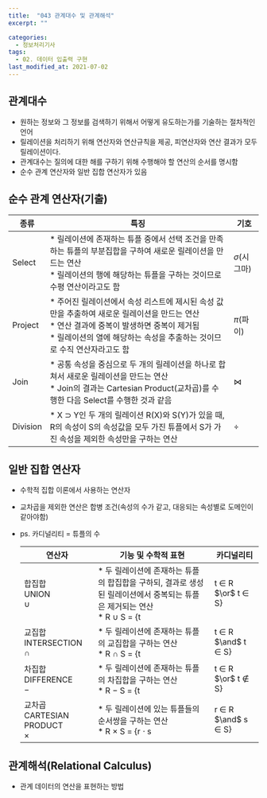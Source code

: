 ```yaml
---
title:  "043 관계대수 및 관계해석"
excerpt: ""

categories:
  - 정보처리기사
tags:
  - 02. 데이터 입출력 구현
last_modified_at: 2021-07-02
---
```








## 관계대수

+ 원하는 정보와 그 정보를 검색하기 위해서 어떻게 유도하는가를 기술하는 절차적인 언어
+ 릴레이션을 처리하기 위해 연산자와 연산규칙을 제공, 피연산자와 연산 결과가 모두 릴레이션이다.
+ 관계대수는 질의에 대한 해를 구하기 위해 수행해야 할 연산의 순서를 명시함
+ 순수 관계 연산자와 일반 집합 연산자가 있음





## 순수 관계 연산자(기출)

| 종류     | 특징                                                         | 기호             |
| -------- | ------------------------------------------------------------ | ---------------- |
| Select   | * 릴레이션에 존재하는 튜플 중에서 선택 조건을 만족하는 튜플의 부분집합을 구하여 새로운 릴레이션을 만드는 연산<br>* 릴레이션의 행에 해당하는 튜플을 구하는 것이므로 수평 연산이라고도 함 | $\sigma$(시그마) |
| Project  | * 주어진 릴레이션에서 속성 리스트에 제시된 속성 값만을 추출하여 새로운 릴레이션을 만드는 연산<br>* 연산 결과에 중복이 발생하면 중복이 제거됨<br>* 릴레이션의 열에 해당하는 속성을 추출하는 것이므로 수직 연산자라고도 함 | $\pi$(파이)      |
| Join     | * 공통 속성을 중심으로 두 개의 릴레이션을 하나로 합쳐서 새로운 릴레이션을 만드는 연산<br>* Join의 결과는 Cartesian Product(교차곱)를 수행한 다음 Select를 수행한 것과 같음 | $\Join$          |
| Division | * X $\supset$ Y인 두 개의 릴레이션 R(X)와 S(Y)가 있을 때, R의 속성이 S의 속성값을 모두 가진 튜플에서 S가 가진 속성을 제외한 속성만을 구하는 연산 | $\div$           |





## 일반 집합 연산자

+ 수학적 집합 이론에서 사용하는 연산자

+ 교차곱을 제외한 연산은 합병 조건(속성의 수가 같고, 대응되는 속성별로 도메인이 같아야함)

+ ps. 카디널리티 = 튜플의 수

  | 연산자                                  | 기능 및 수학적 표현                                          | 카디널리티                                                   |
  | --------------------------------------- | ------------------------------------------------------------ | ------------------------------------------------------------ |
  | 합집합<br>UNION<br>$\cup$               | * 두 릴레이션에 존재하는 튜플의 합집합을 구하되, 결과로 생성된 릴레이션에서 중복되는 튜플은 제거되는 연산<br>* R $\cup$ S = {t | t $\in$ R $\or$ t $\in$ S} | * 합집합의 카디널리티는 두 릴레이션 카디널리티 합보다 크지 않음 |
  | 교집합<br>INTERSECTION<br>$\cap$        | * 두 릴레이션에 존재하는 튜플의 교집합을 구하는 연산<br>* R $\cap$ S = {t |t $\in$ R $\and$ t $\in$ S} | * 교집합의 카디널리티는 두 릴레이션 중 카디널리티가 적은 릴레이션의 카디널리티보다 크지 않음 |
  | 차집합<br>DIFFERENCE<br>$-$             | * 두 릴레이션에 존재하는 튜플의 차집합을 구하는 연산<br>* R $-$ S = {t |t $\in$ R $\or$ t $\notin$ S} | * 차집합의 카디널리티는 릴레이션 R의 카디널리티보다 크지 않음 |
  | 교차곱<br>CARTESIAN PRODUCT<br>$\times$ | * 두 릴레이션에 있는 튜플들의 순서쌍을 구하는 연산<br>* R $\times$ S = {r $\cdot$ s |r $\in$ R $\and$ s $\in$ S} | * 교차곱은 두 릴레이션의 카디널리티를 곱한것과 같음          |





## 관계해석(Relational Calculus)

+ 관계 데이터의 연산을 표현하는 방법
